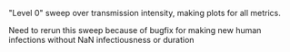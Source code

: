 "Level 0" sweep over transmission intensity, making plots for all metrics.

Need to rerun this sweep because of bugfix for making new human infections without NaN infectiousness or duration